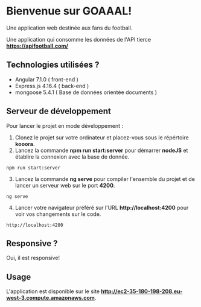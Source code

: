 # Bienvenue sur GOAAAL!
Une application web destinée aux fans du football.

Une application qui consomme les données de l'API tierce **https://apifootball.com/**


## Technologies utilisées ?
* Angular 7.1.0 ( front-end )
* Express.js 4.16.4 ( back-end )
* mongoose 5.4.1 ( Base de données orientée documents ) 

## Serveur de développement

Pour lancer le projet en mode développement :
1. Clonez le projet sur votre ordinateur et placez-vous sous le répértoire **kooora**.
2. Lancez la commande **npm run start:server** pour démarrer **nodeJS** et établire la connexion avec la base de donnée.
```
npm run start:server
```
3. Lancez la commande **ng serve** pour compiler l'ensemble du projet et de lancer un serveur web sur le port **4200**.
```
ng serve
```
4. Lancer votre navigateur préféré sur l'URL **http://localhost:4200** pour voir vos changements sur le code.
```
http://localhost:4200
```


## Responsive ?
Oui, il est responsive!

## Usage
L'application est disponible sur le site **http://ec2-35-180-198-208.eu-west-3.compute.amazonaws.com**.
